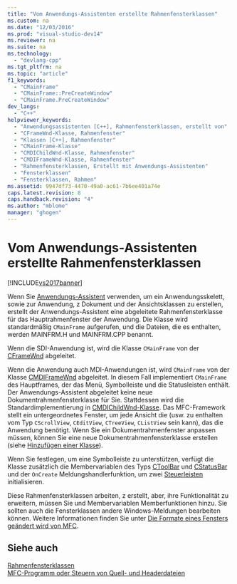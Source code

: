 ```yaml
---
title: "Vom Anwendungs-Assistenten erstellte Rahmenfensterklassen"
ms.custom: na
ms.date: "12/03/2016"
ms.prod: "visual-studio-dev14"
ms.reviewer: na
ms.suite: na
ms.technology: 
  - "devlang-cpp"
ms.tgt_pltfrm: na
ms.topic: "article"
f1_keywords: 
  - "CMainFrame"
  - "CMainFrame::PreCreateWindow"
  - "CMainFrame.PreCreateWindow"
dev_langs: 
  - "C++"
helpviewer_keywords: 
  - "Anwendungsassistenten [C++], Rahmenfensterklassen, erstellt von"
  - "CFrameWnd-Klasse, Rahmenfenster"
  - "Klassen [C++], Rahmenfenster"
  - "CMainFrame-Klasse"
  - "CMDIChildWnd-Klasse, Rahmenfenster"
  - "CMDIFrameWnd-Klasse, Rahmenfenster"
  - "Rahmenfensterklassen, Erstellt mit Anwendungs-Assistenten"
  - "Fensterklassen"
  - "Fensterklassen, Rahmen"
ms.assetid: 9947df73-4470-49a0-ac61-7b6ee401a74e
caps.latest.revision: 8
caps.handback.revision: "4"
ms.author: "mblome"
manager: "ghogen"
---
```

# Vom Anwendungs-Assistenten erstellte Rahmenfensterklassen
[!INCLUDE[vs2017banner](../assembler/inline/includes/vs2017banner.md)]

Wenn Sie [Anwendungs\-Assistent](../ide/creating-desktop-projects-by-using-application-wizards.md) verwenden, um ein Anwendungsskelett, sowie zur Anwendung, z Dokument und der Ansichtsklassen zu erstellen, erstellt der Anwendungs\-Assistent eine abgeleitete Rahmenfensterklasse für das Hauptrahmenfenster der Anwendung.  Die Klasse wird standardmäßig `CMainFrame` aufgerufen, und die Dateien, die es enthalten, werden MAINFRM.H und MAINFRM.CPP benannt.  
  
 Wenn die SDI\-Anwendung ist, wird die Klasse `CMainFrame` von der [CFrameWnd](../mfc/reference/cframewnd-class.md) abgeleitet.  
  
 Wenn die Anwendung auch MDI\-Anwendungen ist, wird `CMainFrame` von der Klasse [CMDIFrameWnd](../mfc/reference/cmdiframewnd-class.md) abgeleitet.  In diesem Fall implementiert `CMainFrame` des Hauptframes, der das Menü, Symbolleiste und die Statusleisten enthält.  Der Anwendungs\-Assistent abgeleitet keine neue Dokumentrahmenfensterklasse für Sie.  Stattdessen wird die Standardimplementierung in [CMDIChildWnd\-Klasse](../mfc/reference/cmdichildwnd-class.md).  Das MFC\-Framework stellt ein untergeordnetes Fenster, um jede Ansicht die \(usw. zu enthalten vom Typ `CScrollView`, `CEditView`, `CTreeView`, `CListView` sein kann\), das die Anwendung benötigt.  Wenn Sie ein Dokumentrahmenfenster anpassen müssen, können Sie eine neue Dokumentrahmenfensterklasse erstellen \(siehe [Hinzufügen einer Klasse](../ide/adding-a-class-visual-cpp.md)\).  
  
 Wenn Sie festlegen, um eine Symbolleiste zu unterstützen, verfügt die Klasse zusätzlich die Membervariablen des Typs [CToolBar](../mfc/reference/ctoolbar-class.md) und [CStatusBar](../mfc/reference/cstatusbar-class.md) und der `OnCreate` Meldungshandlerfunktion, um zwei [Steuerleisten](../mfc/control-bars.md) initialisieren.  
  
 Diese Rahmenfensterklassen arbeiten, z erstellt, aber, ihre Funktionalität zu erweitern, müssen Sie und Membervariablen Memberfunktionen hinzu.  Sie sollten auch die Fensterklassen andere Windows\-Meldungen bearbeiten können.  Weitere Informationen finden Sie unter [Die Formate eines Fensters geändert wird von MFC](../mfc/changing-the-styles-of-a-window-created-by-mfc.md).  
  
## Siehe auch  
 [Rahmenfensterklassen](../mfc/frame-window-classes.md)   
 [MFC\-Programm oder Steuern von Quell\- und Headerdateien](../ide/mfc-program-or-control-source-and-header-files.md)